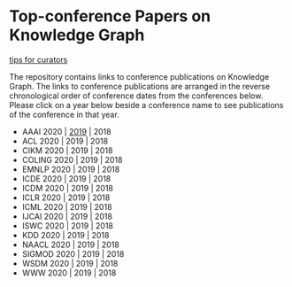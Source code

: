 # Top-conference Papers on Knowledge Graph

[tips for curators](./curations.md)

The repository contains links to conference publications on Knowledge Graph. The links to conference publications are arranged in the reverse chronological order of conference dates from the conferences below. Please click on a year below beside a conference name to see publications of the conference in that year.

- AAAI 2020 | [2019](./conference_publication/aaai2019/README.md) | 2018 
- ACL 2020 | 2019 | 2018
- CIKM 2020 | 2019 | 2018
- COLING 2020 | 2019 | 2018
- EMNLP 2020 | 2019 | 2018
- ICDE 2020 | 2019 | 2018
- ICDM 2020 | 2019 | 2018
- ICLR 2020 | 2019 | 2018
- ICML 2020 | 2019 | 2018
- IJCAI 2020 | 2019 | 2018
- ISWC 2020 | 2019 | 2018
- KDD 2020 | 2019 | 2018
- NAACL 2020 | 2019 | 2018
- SIGMOD 2020 | 2019 | 2018
- WSDM 2020 | 2019 | 2018
- WWW 2020 | 2019 | 2018



